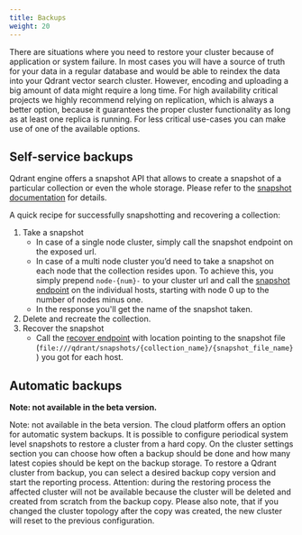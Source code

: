 ```yaml
---
title: Backups
weight: 20
---
```


There are situations where you need to restore your cluster because of application or system failure.
In most cases you will have a source of truth for your data in a regular database and would be able to reindex the data into your Qdrant vector search cluster.
However, encoding and uploading a big amount of data might require a long time.
For high availability critical projects we highly recommend relying on replication, which is always a better option, because it guarantees the proper cluster functionality as long as at least one replica is running.
For less critical use-cases you can make use of one of the available options.

## Self-service backups

Qdrant engine offers a snapshot API that allows to create a snapshot of a particular collection or even the whole storage.
Please refer to the [snapshot documentation](../../snapshots/) for details.

A quick recipe for successfully snapshotting and recovering a collection:

1. Take a snapshot
   - In case of a single node cluster, simply call the snapshot endpoint on the exposed url. 
   - In case of a multi node cluster you’d need to take a snapshot on each node that the collection resides upon. To achieve this, you simply prepend `node-{num}-` to your cluster url and call the [snapshot endpoint](../..//snapshots/#create-snapshot) on the individual hosts, starting with node 0 up to the number of nodes minus one.
   - In the response you'll get the name of the snapshot taken.
2. Delete and recreate the collection.
3. Recover the snapshot
   - Call the [recover endpoint](../../snapshots/#recover-in-cluster-deployment) with location pointing to the snapshot file (`file:///qdrant/snapshots/{collection_name}/{snapshot_file_name}`) you got for each host.


## Automatic backups

**Note: not available in the beta version.**

Note: not available in the beta version.
The cloud platform offers an option for automatic system backups.
It is possible to configure periodical system level snapshots to restore a cluster from a hard copy.
On the cluster settings section you can choose how often a backup should be done and how many latest copies should be kept on the backup storage. 
To restore a Qdrant cluster from backup, you can select a desired backup copy version and start the reporting process.
Attention: during the restoring process the affected cluster will not be available because the cluster will be deleted  and created from scratch from the backup copy.
Please also note, that if you changed the cluster topology after the copy was created, the new cluster will reset to the previous configuration.  

